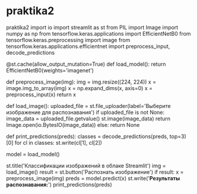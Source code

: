 # praktika2
praktika2
import io
import streamlit as st
from PIL import Image
import numpy as np
from tensorflow.keras.applications import EfficientNetB0
from tensorflow.keras.preprocessing import image
from tensorflow.keras.applications.efficientnet import preprocess_input, decode_predictions


@st.cache(allow_output_mutation=True)
def load_model():
    return EfficientNetB0(weights='imagenet')


def preprocess_image(img):
    img = img.resize((224, 224))
    x = image.img_to_array(img)
    x = np.expand_dims(x, axis=0)
    x = preprocess_input(x)
    return x


def load_image():
    uploaded_file = st.file_uploader(label='Выберите изображение для распознавания')
    if uploaded_file is not None:
        image_data = uploaded_file.getvalue()
        st.image(image_data)
        return Image.open(io.BytesIO(image_data))
    else:
        return None


def print_predictions(preds):
    classes = decode_predictions(preds, top=3)[0]
    for cl in classes:
        st.write(cl[1], cl[2])


model = load_model()


st.title('Классификации изображений в облаке Streamlit')
img = load_image()
result = st.button('Распознать изображение')
if result:
    x = preprocess_image(img)
    preds = model.predict(x)
    st.write('**Результаты распознавания:**')
    print_predictions(preds)
